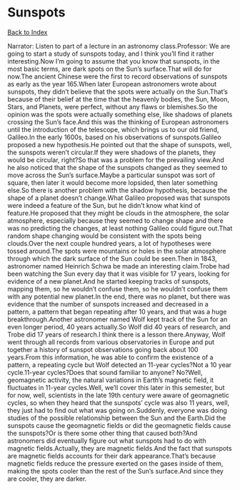 # Sunspots
[Back to Index](https://github.com/windows10010/tpoExtractor/blob/master/README.md)

Narrator: Listen to part of a lecture in an astronomy class.Professor: We are going to start a study of sunspots today, and I think you’ll find it rather interesting.Now I’m going to assume that you know that sunspots, in the most basic terms, are dark spots on the Sun’s surface.That will do for now.The ancient Chinese were the first to record observations of sunspots as early as the year 165.When later European astronomers wrote about sunspots, they didn’t believe that the spots were actually on the Sun.That’s because of their belief at the time that the heavenly bodies, the Sun, Moon, Stars, and Planets, were perfect, without any flaws or blemishes.So the opinion was the spots were actually something else, like shadows of planets crossing the Sun’s face.And this was the thinking of European astronomers until the introduction of the telescope, which brings us to our old friend, Galileo.In the early 1600s, based on his observations of sunspots.Galileo proposed a new hypothesis.He pointed out that the shape of sunspots, well, the sunspots weren’t circular.If they were shadows of the planets, they would be circular, right?So that was a problem for the prevailing view.And he also noticed that the shape of the sunspots changed as they seemed to move across the Sun’s surface.Maybe a particular sunspot was sort of square, then later it would become more lopsided, then later something else.So there is another problem with the shadow hypothesis, because the shape of a planet doesn’t change.What Galileo proposed was that sunspots were indeed a feature of the Sun, but he didn’t know what kind of feature.He proposed that they might be clouds in the atmosphere, the solar atmosphere, especially because they seemed to change shape and there was no predicting the changes, at least nothing Galileo could figure out.That random shape changing would be consistent with the spots being clouds.Over the next couple hundred years, a lot of hypotheses were tossed around.The spots were mountains or holes in the solar atmosphere through which the dark surface of the Sun could be seen.Then in 1843, astronomer named Heinrich Schwa be made an interesting claim.Trobe had been watching the Sun every day that it was visible for 17 years, looking for evidence of a new planet.And he started keeping tracks of sunspots, mapping them, so he wouldn’t confuse them, so he wouldn’t confuse them with any potential new planet.In the end, there was no planet, but there was evidence that the number of sunspots increased and decreased in a pattern, a pattern that began repeating after 10 years, and that was a huge breakthrough.Another astronomer named Wolf kept track of the Sun for an even longer period, 40 years actually.So Wolf did 40 years of research, and Trobe did 17 years of research.I think there is a lesson there.Anyway, Wolf went through all records from various observatories in Europe and put together a history of sunspot observations going back about 100 years.From this information, he was able to confirm the existence of a pattern, a repeating cycle but Wolf detected an 11-year cycles?Not a 10 year cycle.11-year cycles?Does that sound familiar to anyone? No?Well, geomagnetic activity, the natural variations in Earth’s magnetic field, it fluctuates in 11-year cycles.Well, we’ll cover this later in this semester, but for now, well, scientists in the late 19th century were aware of geomagnetic cycles, so when they heard that the sunspots’ cycle was also 11 years, well, they just had to find out what was going on.Suddenly, everyone was doing studies of the possible relationship between the Sun and the Earth.Did the sunspots cause the geomagnetic fields or did the geomagnetic fields cause the sunspots?Or is there some other thing that caused both?And astronomers did eventually figure out what sunspots had to do with magnetic fields.Actually, they are magnetic fields.And the fact that sunspots are magnetic fields accounts for their dark appearance.That’s because magnetic fields reduce the pressure exerted on the gases inside of them, making the spots cooler than the rest of the Sun’s surface.And since they are cooler, they are darker.